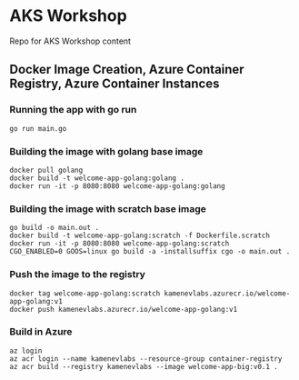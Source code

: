 # AKS Workshop
Repo for AKS Workshop content

## Docker Image Creation, Azure Container Registry, Azure Container Instances
### Running the app with go run
```
go run main.go
```

### Building the image with golang base image
```
docker pull golang
docker build -t welcome-app-golang:golang .
docker run -it -p 8080:8080 welcome-app-golang:golang
```

### Building the image with scratch base image
```
go build -o main.out .
docker build -t welcome-app-golang:scratch -f Dockerfile.scratch
docker run -it -p 8080:8080 welcome-app-golang:scratch
CGO_ENABLED=0 GOOS=linux go build -a -installsuffix cgo -o main.out .
```
### Push the image to the registry
```
docker tag welcome-app-golang:scratch kamenevlabs.azurecr.io/welcome-app-golang:v1
docker push kamenevlabs.azurecr.io/welcome-app-golang:v1
```

### Build in Azure
```
az login
az acr login --name kamenevlabs --resource-group container-registry
az acr build --registry kamenevlabs --image welcome-app-big:v0.1 .
```